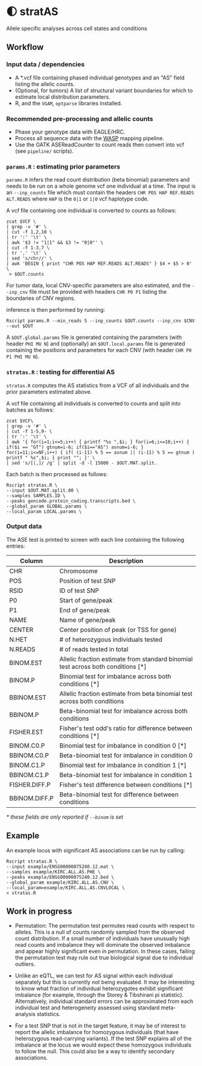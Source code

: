 # :first_quarter_moon: stratAS

Allele specific analyses across cell states and conditions

## Workflow

### Input data / dependencies

* A *.vcf file containing phased individual genotypes and an "AS" field listing the allelic counts.
* (Optional, for tumors) A list of structural variant boundaries for which to estimate local distribution parameters.
* R, and the `VGAM`, `optparse` libraries installed.

### Recommended pre-processing and allelic counts

* Phase your genotype data with EAGLE/HRC.
* Process all sequence data with the [WASP](https://github.com/bmvdgeijn/WASP) mapping pipeline.
* Use the GATK ASEReadCounter to count reads then convert into vcf (see `pipeline/` scripts).

### `params.R` : estimating prior parameters

`params.R` infers the read count distribution (beta binomial) parameters and needs to be run on a whole genome vcf one individual at a time. The input is an `--inp_counts` file which must contain the headers `CHR POS HAP REF.READS ALT.READS` where `HAP` is the `0|1` or `1|0` vcf haplotype code.

A vcf file containing one individual is converted to counts as follows:
```
zcat $VCF \
| grep -v '#' \
| cut -f 1,2,10 \
| tr ':' '\t' \
| awk '$3 != "1|1" && $3 != "0|0"' \
| cut -f 1-3,7 \
| tr ',' '\t' \
| sed 's/chr//' \
| awk 'BEGIN { print "CHR POS HAP REF.READS ALT.READS" } $4 + $5 > 0' \
 > $OUT.counts
```

For tumor data, local CNV-specific parameters are also estimated, and the `--inp_cnv` file must be provided with headers `CHR P0 P1` listing the boundaries of CNV regions.

inference is then performed by running:
```
Rscript params.R --min_reads 5 --inp_counts $OUT.counts --inp_cnv $CNV --out $OUT
```

A `$OUT.global.params` file is generated containing the parameters (with header `PHI MU N`) and (optionally) an `$OUT.local.params` file is generated containing the positions and parameters for each CNV (with header `CHR P0 P1 PHI MU N`).

### `stratas.R` : testing for differential AS

`stratas.R` computes the AS statistics from a VCF of all individuals and the prior parameters estimated above.

A vcf file containing all individuals is converted to counts and split into batches as follows:
```
zcat $VCF\
| grep -v '#' \
| cut -f 1-5,9- \
| tr ':' '\t' \
| awk '{ for(i=1;i<=5;i++) { printf "%s ",$i; } for(i=6;i<=10;i++) { if($i == "GT") gtnum=i-6; if($i=="AS") asnum=i-6; } for(i=11;i<=NF;i++) { if( (i-11) % 5 == asnum || (i-11) % 5 == gtnum ) printf " %s",$i; } print ""; }' \
| sed 's/[|,]/ /g' | split -d -l 15000 - $OUT.MAT.split.
```

Each batch is then processed as follows:
```
Rscript stratas.R \
--input $OUT.MAT.split.00 \
--samples SAMPLES.ID \
--peaks gencode.protein_coding.transcripts.bed \
--global_param GLOBAL.params \
--local_param LOCAL.params \
```

### Output data

The ASE test is printed to screen with each line containing the following entries:

| Column | Description |
| --- | --- |
| CHR | Chromosome |
| POS | Position of test SNP |
| RSID | ID of test SNP |
| P0 | Start of gene/peak  |
| P1 | End of gene/peak |
| NAME | Name of gene/peak |
| CENTER | Center position of peak (or TSS for gene) |
| N.HET | # of heterozygous individuals tested |
| N.READS | # of reads tested in total |
| BINOM.EST | Allelic fraction estimate from standard binomial test across both conditions [*] |
| BINOM.P | Binomial test for imbalance across both conditions [*] |
| BBINOM.EST | Allelic fraction estimate from beta binomial test across both conditions |
| BBINOM.P | Beta-binomial test for imbalance across both conditions  |
| FISHER.EST | Fisher's test odd's ratio for difference between conditions [*] |
| BINOM.C0.P | Binomial test for imbalance in condition 0 [*] |
| BBINOM.C0.P | Beta-binomial test for imbalance in condition 0 |
| BINOM.C1.P | Binomial test for imbalance in condition 1 [*] |
| BBINOM.C1.P | Beta-binomial test for imbalance in condition 1 |
| FISHER.DIFF.P | Fisher's test difference between conditions [*] |
| BBINOM.DIFF.P | Beta-binomial test for difference between conditions |

*\* these fields are only reported if `--binom` is set* 

## Example

An example locus with significant AS associations can be run by calling:

```
Rscript stratas.R \
--input example/ENSG00000075240.12.mat \
--samples example/KIRC.ALL.AS.PHE \
--peaks example/ENSG00000075240.12.bed \
--global_param example/KIRC.ALL.AS.CNV \
--local_param=example/KIRC.ALL.AS.CNVLOCAL \
< stratas.R
```

## Work in progress

* Permutation: The permutation test permutes read counts with respect to alleles. This is a null of counts randomly sampled from the observed count distribution. If a small number of individuals have unusually high read counts and imbalance they will dominate the observed imbalance and appear highly significant even in permutation. In these cases, failing the permutation test may rule out true biological signal due to individual outliers.

* Unlike an eQTL, we can test for AS signal within each individual separately but this is currently not being evaluated. It may be interesting to know what fraction of individual heterozygotes exhibit significant imbalance (for example, through the Storey & Tibshirani pi statistic). Alternatively, individual standard errors can be approximated from each individual test and heterogeneity assessed using standard meta-analysis statistics.

* For a test SNP that is not in the target feature, it may be of interest to report the allelic imbalance for homozygous individuals (that have heterozygous read-carrying variants). If the test SNP explains all of the imbalance at the locus we would expect these homozygous individuals to follow the null. This could also be a way to identify secondary associations.